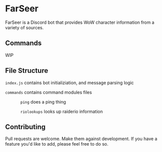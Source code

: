 # FarSeer
FarSeer is a Discord bot that provides WoW character information from a variety of sources.

## Commands
WIP

## File Structure
`index.js` contains bot initializiation, and message parsing logic

`commands` contains command modules files

&ensp;&ensp;&ensp;&ensp;&ensp;&ensp;&ensp;`ping` does a ping thing

&ensp;&ensp;&ensp;&ensp;&ensp;&ensp;&ensp;`riolookups` looks up raiderio information
## Contributing
Pull requests are welcome. Make them against development. If you have a feature you'd like to add, please feel free to do so.

